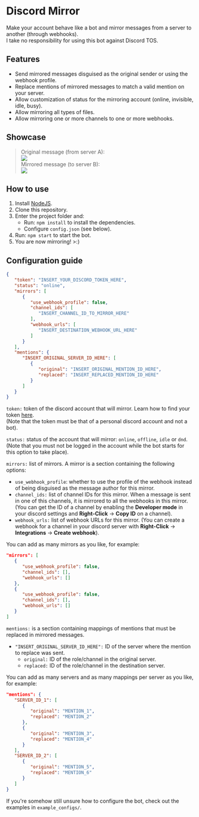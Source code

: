 # Discord Mirror
Make your account behave like a bot and mirror messages from a server to another (through webhooks).\
I take no responsibility for using this bot against Discord TOS.

## Features
- Send mirrored messages disguised as the original sender or using the webhook profile.
- Replace mentions of mirrored messages to match a valid mention on your server.
- Allow customization of status for the mirroring account (online, invisible, idle, busy).
- Allow mirroring all types of files.
- Allow mirroring one or more channels to one or more webhooks.

## Showcase
> Original message (from server A):\
![](https://i.imgur.com/ogelJ23.png)\
Mirrored message (to server B):\
![](https://i.imgur.com/C42OT64.png)

## How to use
1. Install [NodeJS](https://nodejs.org/en/download/).
2. Clone this repository.
3. Enter the project folder and:
   - Run: `npm install` to install the dependencies.
   - Configure `config.json` (see below).
4. Run: `npm start` to start the bot.
5. You are now mirroring! >:)

## Configuration guide
```json
{
   "token": "INSERT_YOUR_DISCORD_TOKEN_HERE",
   "status": "online",
   "mirrors": [
      {
         "use_webhook_profile": false,
         "channel_ids": [
            "INSERT_CHANNEL_ID_TO_MIRROR_HERE"
         ],
         "webhook_urls": [
            "INSERT_DESTINATION_WEBHOOK_URL_HERE"
         ]
      }
   ],
   "mentions": {
      "INSERT_ORIGINAL_SERVER_ID_HERE": [
         {
            "original": "INSERT_ORIGINAL_MENTION_ID_HERE",
            "replaced": "INSERT_REPLACED_MENTION_ID_HERE"
         }
      ]
   }
}
```
`token:` token of the discord account that will mirror. Learn how to find your token [here](https://www.androidauthority.com/get-discord-token-3149920/).\
(Note that the token must be that of a personal discord account and not a bot).

`status:` status of the account that will mirror: `online`, `offline`, `idle` or `dnd`.\
(Note that you must not be logged in the account while the bot starts for this option to take place).

`mirrors:` list of mirrors. A mirror is a section containing the following options:
   - `use_webhook_profile`: whether to use the profile of the webhook instead of being disguised as the message author for this mirror.
   - `channel_ids:` list of channel IDs for this mirror. When a message is sent in one of this channels, it is mirrored to all the webhooks in this mirror. (You can get the ID of a channel by enabling the **Developer mode** in your discord settings and **Right-Click** -> **Copy ID** on a channel).
   - `webhook_urls:` list of webhook URLs for this mirror. (You can create a webhook for a channel in your discord server with **Right-Click** -> **Integrations** -> **Create webhook**).

You can add as many mirrors as you like, for example:
```json
"mirrors": [
   {
      "use_webhook_profile": false,
      "channel_ids": [],
      "webhook_urls": []
   },
   {
      "use_webhook_profile": false,
      "channel_ids": [],
      "webhook_urls": []
   }
]
```

`mentions:` is a section containing mappings of mentions that must be replaced in mirrored messages.
   - `"INSERT_ORIGINAL_SERVER_ID_HERE":` ID of the server where the mention to replace was sent.
      - `original:` ID of the role/channel in the original server.
      - `replaced:` ID of the role/channel in the destination server.

You can add as many servers and as many mappings per server as you like, for example:
```json
"mentions": {
   "SERVER_ID_1": [
      {
         "original": "MENTION_1",
         "replaced": "MENTION_2"
      },
      {
         "original": "MENTION_3",
         "replaced": "MENTION_4"
      }
   ],
   "SERVER_ID_2": [
      {
         "original": "MENTION_5",
         "replaced": "MENTION_6"
      }
   ]
}
```
If you're somehow still unsure how to configure the bot, check out the examples in `example_configs/`.

